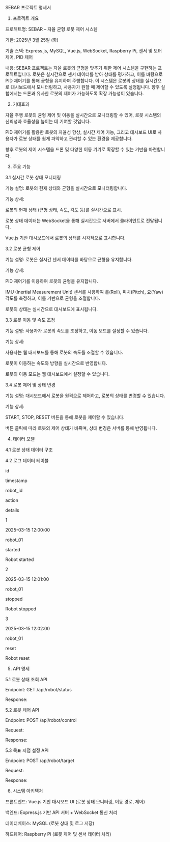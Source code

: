 SEBAR 프로젝트 명세서

1. 프로젝트 개요

프로젝트명: SEBAR – 자율 균형 로봇 제어 시스템

기한: 2025년 3월 25일 (화)

기술 스택: Express.js, MySQL, Vue.js, WebSocket, Raspberry Pi, 센서 및 모터 제어, PID 제어

내용: SEBAR 프로젝트는 자율 로봇의 균형을 맞추기 위한 제어 시스템을 구현하는 프로젝트입니다. 로봇은 실시간으로 센서 데이터를 받아 상태를 평가하고, 이를 바탕으로 PID 제어기를 통해 균형을 유지하며 주행합니다. 이 시스템은 로봇의 상태를 실시간으로 대시보드에서 모니터링하고, 사용자가 원할 때 제어할 수 있도록 설정됩니다. 향후 실험에서는 드론과 유사한 로봇의 제어가 가능하도록 확장 가능성이 있습니다.

2. 기대효과

자율 주행 로봇의 균형 제어 및 이동을 실시간으로 모니터링할 수 있어, 로봇 시스템의 신뢰성과 효율성을 높이는 데 기여할 것입니다.

PID 제어기를 활용한 로봇의 자율성 향상, 실시간 제어 가능, 그리고 대시보드 UI로 사용자가 로봇 상태를 쉽게 파악하고 관리할 수 있는 환경을 제공합니다.

향후 로봇의 제어 시스템을 드론 및 다양한 이동 기기로 확장할 수 있는 기반을 마련합니다.

3. 주요 기능

3.1 실시간 로봇 상태 모니터링

기능 설명: 로봇의 현재 상태와 균형을 실시간으로 모니터링합니다.

기능 상세:

로봇의 현재 상태 (균형 상태, 속도, 각도 등)를 실시간으로 표시.

로봇 상태 데이터는 WebSocket을 통해 실시간으로 서버에서 클라이언트로 전달됩니다.

Vue.js 기반 대시보드에서 로봇의 상태를 시각적으로 표시합니다.

3.2 로봇 균형 제어

기능 설명: 로봇은 실시간 센서 데이터를 바탕으로 균형을 유지합니다.

기능 상세:

PID 제어기를 이용하여 로봇의 균형을 유지합니다.

IMU (Inertial Measurement Unit) 센서를 사용하여 롤(Roll), 피치(Pitch), 요(Yaw) 각도를 측정하고, 이를 기반으로 균형을 조절합니다.

로봇의 상태는 실시간으로 대시보드에 표시됩니다.

3.3 로봇 이동 및 속도 조정

기능 설명: 사용자가 로봇의 속도를 조정하고, 이동 모드를 설정할 수 있습니다.

기능 상세:

사용자는 웹 대시보드를 통해 로봇의 속도를 조절할 수 있습니다.

로봇이 이동하는 속도와 방향을 실시간으로 반영합니다.

로봇의 이동 모드는 웹 대시보드에서 설정할 수 있습니다.

3.4 로봇 제어 및 상태 변경

기능 설명: 대시보드에서 로봇을 원격으로 제어하고, 로봇의 상태를 변경할 수 있습니다.

기능 상세:

START, STOP, RESET 버튼을 통해 로봇을 제어할 수 있습니다.

버튼 클릭에 따라 로봇의 제어 상태가 바뀌며, 상태 변경은 서버를 통해 반영됩니다.

4. 데이터 모델

4.1 로봇 상태 데이터 구조

4.2 로그 데이터 테이블

id

timestamp

robot_id

action

details

1

2025-03-15 12:00:00

robot_01

started

Robot started

2

2025-03-15 12:01:00

robot_01

stopped

Robot stopped

3

2025-03-15 12:02:00

robot_01

reset

Robot reset

5. API 명세

5.1 로봇 상태 조회 API

Endpoint: GET /api/robot/status

Response:

5.2 로봇 제어 API

Endpoint: POST /api/robot/control

Request:

Response:

5.3 목표 지점 설정 API

Endpoint: POST /api/robot/target

Request:

Response:

6. 시스템 아키텍처

프론트엔드: Vue.js 기반 대시보드 UI (로봇 상태 모니터링, 이동 경로, 제어)

백엔드: Express.js 기반 API 서버 + WebSocket 통신 처리

데이터베이스: MySQL (로봇 상태 및 로그 저장)

하드웨어: Raspberry Pi (로봇 제어 및 센서 데이터 처리)

